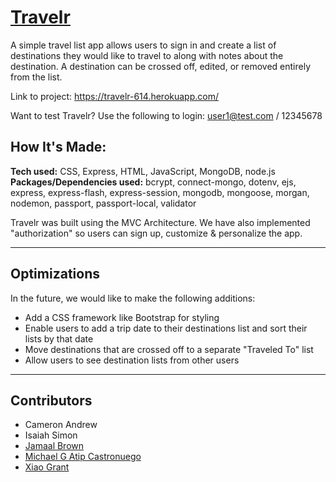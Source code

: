 # [Travelr](https://travelr-614.herokuapp.com/)
A simple travel list app allows users to sign in and create a list of destinations they would like to travel to along with notes about the destination. A destination can be crossed off, edited, or removed entirely from the list.

Link to project: <https://travelr-614.herokuapp.com/>

Want to test Travelr? Use the following to login: user1@test.com / 12345678

## How It's Made:
**Tech used:** CSS, Express, HTML, JavaScript, MongoDB, node.js
**Packages/Dependencies used:** bcrypt, connect-mongo, dotenv, ejs, express, express-flash, express-session, mongodb, mongoose, morgan, nodemon, passport, passport-local, validator

Travelr was built using the MVC Architecture. We have also implemented "authorization" so users can sign up, customize & personalize the app.

---

## Optimizations

In the future, we would like to make the following additions:
- Add a CSS framework like Bootstrap for styling
- Enable users to add a trip date to their destinations list and sort their lists by that date
- Move destinations that are crossed off to a separate "Traveled To" list
- Allow users to see destination lists from other users

---

## Contributors
- Cameron Andrew
- Isaiah Simon
- [Jamaal Brown](https://github.com/Jamaalwbrown)
- [Michael G Atip Castronuego](https://github.com/Android-X2)
- [Xiao Grant](https://github.com/XiaoLGrant)

